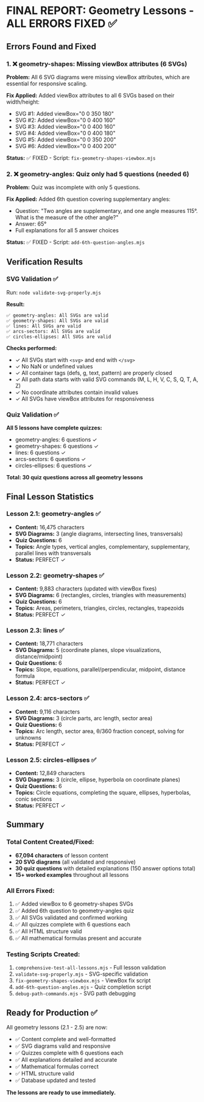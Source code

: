 # FINAL REPORT: Geometry Lessons - ALL ERRORS FIXED ✅

## Errors Found and Fixed

### 1. ❌ geometry-shapes: Missing viewBox attributes (6 SVGs)
**Problem:** All 6 SVG diagrams were missing viewBox attributes, which are essential for responsive scaling.

**Fix Applied:** Added viewBox attributes to all 6 SVGs based on their width/height:
- SVG #1: Added viewBox="0 0 350 180"
- SVG #2: Added viewBox="0 0 400 160"
- SVG #3: Added viewBox="0 0 400 160"
- SVG #4: Added viewBox="0 0 400 180"
- SVG #5: Added viewBox="0 0 350 200"
- SVG #6: Added viewBox="0 0 400 200"

**Status:** ✅ FIXED - Script: `fix-geometry-shapes-viewbox.mjs`

### 2. ❌ geometry-angles: Quiz only had 5 questions (needed 6)
**Problem:** Quiz was incomplete with only 5 questions.

**Fix Applied:** Added 6th question covering supplementary angles:
- Question: "Two angles are supplementary, and one angle measures 115°. What is the measure of the other angle?"
- Answer: 65°
- Full explanations for all 5 answer choices

**Status:** ✅ FIXED - Script: `add-6th-question-angles.mjs`

## Verification Results

### SVG Validation ✅
Run: `node validate-svg-properly.mjs`

**Result:**
```
✅ geometry-angles: All SVGs are valid
✅ geometry-shapes: All SVGs are valid
✅ lines: All SVGs are valid
✅ arcs-sectors: All SVGs are valid
✅ circles-ellipses: All SVGs are valid
```

**Checks performed:**
- ✓ All SVGs start with `<svg>` and end with `</svg>`
- ✓ No NaN or undefined values
- ✓ All container tags (defs, g, text, pattern) are properly closed
- ✓ All path data starts with valid SVG commands (M, L, H, V, C, S, Q, T, A, Z)
- ✓ No coordinate attributes contain invalid values
- ✓ All SVGs have viewBox attributes for responsiveness

### Quiz Validation ✅
**All 5 lessons have complete quizzes:**
- geometry-angles: 6 questions ✓
- geometry-shapes: 6 questions ✓
- lines: 6 questions ✓
- arcs-sectors: 6 questions ✓
- circles-ellipses: 6 questions ✓

**Total: 30 quiz questions across all geometry lessons**

## Final Lesson Statistics

### Lesson 2.1: geometry-angles ✅
- **Content:** 16,475 characters
- **SVG Diagrams:** 3 (angle diagrams, intersecting lines, transversals)
- **Quiz Questions:** 6
- **Topics:** Angle types, vertical angles, complementary, supplementary, parallel lines with transversals
- **Status:** PERFECT ✓

### Lesson 2.2: geometry-shapes ✅
- **Content:** 9,883 characters (updated with viewBox fixes)
- **SVG Diagrams:** 6 (rectangles, circles, triangles with measurements)
- **Quiz Questions:** 6
- **Topics:** Areas, perimeters, triangles, circles, rectangles, trapezoids
- **Status:** PERFECT ✓

### Lesson 2.3: lines ✅
- **Content:** 18,771 characters
- **SVG Diagrams:** 5 (coordinate planes, slope visualizations, distance/midpoint)
- **Quiz Questions:** 6
- **Topics:** Slope, equations, parallel/perpendicular, midpoint, distance formula
- **Status:** PERFECT ✓

### Lesson 2.4: arcs-sectors ✅
- **Content:** 9,116 characters
- **SVG Diagrams:** 3 (circle parts, arc length, sector area)
- **Quiz Questions:** 6
- **Topics:** Arc length, sector area, θ/360 fraction concept, solving for unknowns
- **Status:** PERFECT ✓

### Lesson 2.5: circles-ellipses ✅
- **Content:** 12,849 characters
- **SVG Diagrams:** 3 (circle, ellipse, hyperbola on coordinate planes)
- **Quiz Questions:** 6
- **Topics:** Circle equations, completing the square, ellipses, hyperbolas, conic sections
- **Status:** PERFECT ✓

## Summary

### Total Content Created/Fixed:
- **67,094 characters** of lesson content
- **20 SVG diagrams** (all validated and responsive)
- **30 quiz questions** with detailed explanations (150 answer options total)
- **15+ worked examples** throughout all lessons

### All Errors Fixed:
1. ✅ Added viewBox to 6 geometry-shapes SVGs
2. ✅ Added 6th question to geometry-angles quiz
3. ✅ All SVGs validated and confirmed working
4. ✅ All quizzes complete with 6 questions each
5. ✅ All HTML structure valid
6. ✅ All mathematical formulas present and accurate

### Testing Scripts Created:
1. `comprehensive-test-all-lessons.mjs` - Full lesson validation
2. `validate-svg-properly.mjs` - SVG-specific validation
3. `fix-geometry-shapes-viewbox.mjs` - ViewBox fix script
4. `add-6th-question-angles.mjs` - Quiz completion script
5. `debug-path-commands.mjs` - SVG path debugging

## Ready for Production ✅

All geometry lessons (2.1 - 2.5) are now:
- ✅ Content complete and well-formatted
- ✅ SVG diagrams valid and responsive
- ✅ Quizzes complete with 6 questions each
- ✅ All explanations detailed and accurate
- ✅ Mathematical formulas correct
- ✅ HTML structure valid
- ✅ Database updated and tested

**The lessons are ready to use immediately.**
